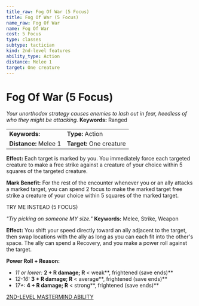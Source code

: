 ```yaml
---
title_raw: Fog Of War (5 Focus)
title: Fog Of War (5 Focus)
name_raw: Fog Of War
name: Fog Of War
cost: 5 Focus
type: classes
subtype: tactician
kind: 2nd-level features
ability_type: Action
distance: Melee 1
target: One creature
---
```


# Fog Of War (5 Focus)

*Your unorthodox strategy causes enemies to lash out in fear, heedless of who they might be attacking.* **Keywords:** Ranged

|                       |                          |
| :-------------------- | :----------------------- |
| **Keywords:**         | **Type:** Action         |
| **Distance:** Melee 1 | **Target:** One creature |

**Effect:** Each target is marked by you. You immediately force each targeted creature to make a free strike against a creature of your choice within 5 squares of the targeted creature.

**Mark Benefit:** For the rest of the encounter whenever you or an ally attacks a marked target, you can spend 2 focus to make the marked target free strike a creature of your choice within 5 squares of the marked target.

TRY ME INSTEAD (5 FOCUS)

*"Try picking on someone MY size."* **Keywords:** Melee, Strike, Weapon

**Effect:** You shift your speed directly toward an ally adjacent to the target, then swap locations with the ally as long as you can each fit into the other's space. The ally can spend a Recovery, and you make a power roll against the target.

**Power Roll + Reason:**

- *11 or lower:* **2 + R damage; R** \< weak\*\*, frightened (save ends)\*\*
- *12-16:* **3 + R damage; R** \< average\*\*, frightened (save ends)\*\*
- *17+:* **4 + R damage; R** \< strong\*\*, frightened (save ends)\*\*

[2ND-LEVEL MASTERMIND ABILITY](./2nd-Level%20Mastermind%20Ability.md)
